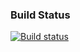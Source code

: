 ### Build  Status

[![Build status](https://ci.appveyor.com/api/projects/status/6q0aieg0o6fvvkdj?svg=true)](https://ci.appveyor.com/project/dim4ik1985/methods)

